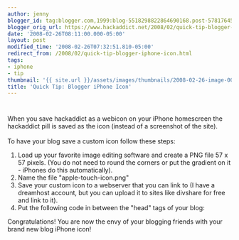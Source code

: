 ```yaml
---
author: jenny
blogger_id: tag:blogger.com,1999:blog-5518298822864690168.post-5781764541491951679
blogger_orig_url: https://www.hackaddict.net/2008/02/quick-tip-blogger-iphone-icon.html
date: '2008-02-26T08:11:00.000-05:00'
layout: post
modified_time: '2008-02-26T07:32:51.810-05:00'
redirect_from: /2008/02/quick-tip-blogger-iphone-icon.html
tags:
- iphone
- tip
thumbnail: '{{ site.url }}/assets/images/thumbnails/2008-02-26-image-0000.png'
title: 'Quick Tip: Blogger iPhone Icon'
---
```


<img alt="" border="0" id="BLOGGER_PHOTO_ID_5169577495139291922" src="{{ site.url }}/assets/images/2008-02-26-image-0000.png" style="margin: 0px auto 10px; display: block; text-align: center; "/><br/>When you save hackaddict as a webicon on your iPhone homescreen the hackaddict pill is saved as the icon (instead of a screenshot of the site).<br/><br/>To have your blog save a custom icon follow these steps:<br/><ol><li>Load up your favorite image editing software and create a PNG file 57 x 57 pixels. (You do not need to round the corners or put the gradient on it - iPhones do this automatically).</li><li>Name the file "apple-touch-icon.png"</li><li>Save your custom icon to a webserver that you can link to (I have a dreamhost account, but you can upload it to sites like divshare for free and link to it).</li><li>Put the following code in between the "head" tags of your blog:<img alt="" border="0" id="BLOGGER_PHOTO_ID_5169576958268379890" src="{{ site.url }}/assets/images/2008-02-26-image-0001.png" style="margin: 0px auto 10px; display: block; text-align: center; "/></li></ol>Congratulations!  You are now the envy of your blogging friends with your brand new blog iPhone icon!